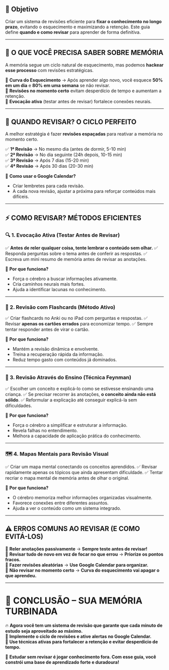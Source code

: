 ## **🎯 Objetivo**

Criar um sistema de revisões eficiente para **fixar o conhecimento no longo prazo**, evitando o esquecimento e maximizando a retenção. Este guia define **quando e como revisar** para aprender de forma definitiva.

---
## **🧠 O QUE VOCÊ PRECISA SABER SOBRE MEMÓRIA**

A memória segue um ciclo natural de esquecimento, mas podemos **hackear esse processo** com revisões estratégicas.

🔹 **Curva do Esquecimento** → Após aprender algo novo, você esquece **50% em um dia** e **80% em uma semana** se não revisar.  
🔹 **Revisões no momento certo** evitam desperdício de tempo e aumentam a retenção.  
🔹 **Evocação ativa** (testar antes de revisar) fortalece conexões neurais.

---

## **📅 QUANDO REVISAR? O CICLO PERFEITO**

A melhor estratégia é fazer **revisões espaçadas** para reativar a memória no momento certo.

✅ **1ª Revisão** → No mesmo dia (antes de dormir, 5-10 min)  
✅ **2ª Revisão** → No dia seguinte (24h depois, 10-15 min)  
✅ **3ª Revisão** → Após 7 dias (15-20 min)  
✅ **4ª Revisão** → Após 30 dias (20-30 min)

🎯 **Como usar o Google Calendar?**

- Criar lembretes para cada revisão.
- A cada nova revisão, ajustar a próxima para reforçar conteúdos mais difíceis.

---

## **⚡ COMO REVISAR? MÉTODOS EFICIENTES**

### **🔍 1. Evocação Ativa (Testar Antes de Revisar)**

✅ **Antes de reler qualquer coisa, tente lembrar o conteúdo sem olhar.** ✅ Responda perguntas sobre o tema antes de conferir as respostas. ✅ Escreva um mini resumo de memória antes de revisar as anotações.

🔹 **Por que funciona?**

- Força o cérebro a buscar informações ativamente.
- Cria caminhos neurais mais fortes.
- Ajuda a identificar lacunas no conhecimento.

---

### **📌 2. Revisão com Flashcards (Método Ativo)**

✅ Criar flashcards no Anki ou no iPad com perguntas e respostas. ✅ Revisar **apenas os cartões errados** para economizar tempo. ✅ Sempre tentar responder antes de virar o cartão.

🔹 **Por que funciona?**

- Mantém a revisão dinâmica e envolvente.
- Treina a recuperação rápida da informação.
- Reduz tempo gasto com conteúdos já dominados.

---

### **📝 3. Revisão Através do Ensino (Técnica Feynman)**

✅ Escolher um conceito e explicá-lo como se estivesse ensinando uma criança. ✅ Se precisar recorrer às anotações, **o conceito ainda não está sólido**. ✅ Reformular a explicação até conseguir explicá-la sem dificuldades.

🔹 **Por que funciona?**

- Força o cérebro a simplificar e estruturar a informação.
- Revela falhas no entendimento.
- Melhora a capacidade de aplicação prática do conhecimento.

---

### **🗺️ 4. Mapas Mentais para Revisão Visual**

✅ Criar um mapa mental conectando os conceitos aprendidos. ✅ Revisar rapidamente apenas os tópicos que ainda apresentam dificuldade. ✅ Tentar recriar o mapa mental de memória antes de olhar o original.

🔹 **Por que funciona?**

- O cérebro memoriza melhor informações organizadas visualmente.
- Favorece conexões entre diferentes assuntos.
- Ajuda a ver o conteúdo como um sistema integrado.

---

## **⚠️ ERROS COMUNS AO REVISAR (E COMO EVITÁ-LOS)**

🚫 **Reler anotações passivamente** → **Sempre teste antes de revisar!**  
🚫 **Revisar tudo de novo em vez de focar no que errou** → **Priorize os pontos fracos.**  
🚫 **Fazer revisões aleatórias** → **Use Google Calendar para organizar.**  
🚫 **Não revisar no momento certo** → **Curva do esquecimento vai apagar o que aprendeu.**

---

# **🚀 CONCLUSÃO – SUA MEMÓRIA TURBINADA**

🔥 **Agora você tem um sistema de revisão que garante que cada minuto de estudo seja aproveitado ao máximo.**  
📅 **Implemente o ciclo de revisões e ative alertas no Google Calendar.**  
🧠 **Use técnicas ativas para fortalecer a retenção e evitar desperdício de tempo.**

🚀 **Estudar sem revisar é jogar conhecimento fora. Com esse guia, você constrói uma base de aprendizado forte e duradoura!**